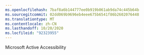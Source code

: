 ```yaml
---
ms.openlocfilehash: 7baf8a6b144777ee0b919b061ab9da74c445b64b
ms.sourcegitcommit: 02dd069b9696eb4eee675b6541f86b2602076448
ms.translationtype: MT
ms.contentlocale: zh-CN
ms.lasthandoff: 10/20/2020
ms.locfileid: "92323955"
---
```

Microsoft Active Accessibility
